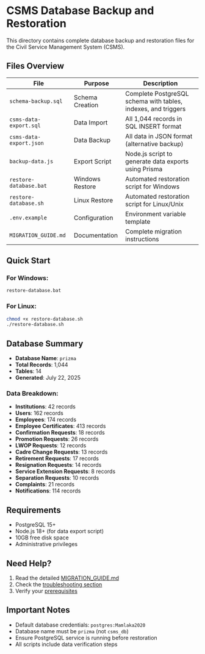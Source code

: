 # CSMS Database Backup and Restoration

This directory contains complete database backup and restoration files for the Civil Service Management System (CSMS).

## Files Overview

| File | Purpose | Description |
|------|---------|-------------|
| `schema-backup.sql` | Schema Creation | Complete PostgreSQL schema with tables, indexes, and triggers |
| `csms-data-export.sql` | Data Import | All 1,044 records in SQL INSERT format |
| `csms-data-export.json` | Data Backup | All data in JSON format (alternative backup) |
| `backup-data.js` | Export Script | Node.js script to generate data exports using Prisma |
| `restore-database.bat` | Windows Restore | Automated restoration script for Windows |
| `restore-database.sh` | Linux Restore | Automated restoration script for Linux/Unix |
| `.env.example` | Configuration | Environment variable template |
| `MIGRATION_GUIDE.md` | Documentation | Complete migration instructions |

## Quick Start

### For Windows:
```cmd
restore-database.bat
```

### For Linux:
```bash
chmod +x restore-database.sh
./restore-database.sh
```

## Database Summary

- **Database Name**: `prizma`
- **Total Records**: 1,044
- **Tables**: 14
- **Generated**: July 22, 2025

### Data Breakdown:
- **Institutions**: 42 records
- **Users**: 162 records  
- **Employees**: 174 records
- **Employee Certificates**: 413 records
- **Confirmation Requests**: 18 records
- **Promotion Requests**: 26 records
- **LWOP Requests**: 12 records
- **Cadre Change Requests**: 13 records
- **Retirement Requests**: 17 records
- **Resignation Requests**: 14 records
- **Service Extension Requests**: 8 records
- **Separation Requests**: 10 records
- **Complaints**: 21 records
- **Notifications**: 114 records

## Requirements

- PostgreSQL 15+
- Node.js 18+ (for data export script)
- 10GB free disk space
- Administrative privileges

## Need Help?

1. Read the detailed [MIGRATION_GUIDE.md](MIGRATION_GUIDE.md)
2. Check the [troubleshooting section](MIGRATION_GUIDE.md#troubleshooting)
3. Verify your [prerequisites](MIGRATION_GUIDE.md#prerequisites)

## Important Notes

- Default database credentials: `postgres:Mamlaka2020`
- Database name must be `prizma` (not `csms_db`)
- Ensure PostgreSQL service is running before restoration
- All scripts include data verification steps